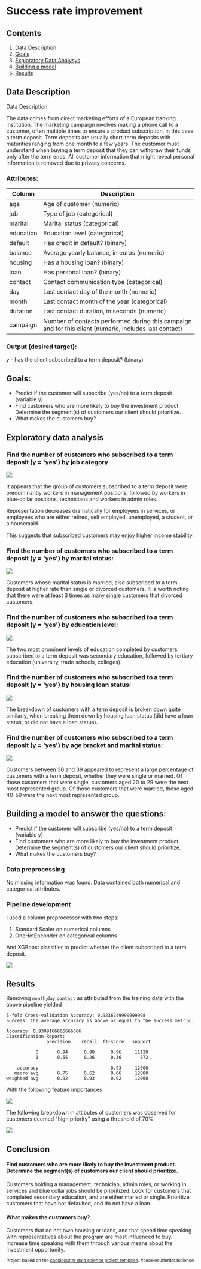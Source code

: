 Success rate improvement
==============================

## Contents

1. [Data Description](data-description)
2. [Goals](goals)
3. [Exploratory Data Analysys](exploratory-data-analysis)
4. [Building a model](building-a-model-to-answer-the-questions)
5. [Results](results)

## Data Description

Data Description:

The data comes from direct marketing efforts of a European banking institution. The marketing campaign involves making a phone call to a customer, often multiple times to ensure a product subscription, in this case a term deposit. Term deposits are usually short-term deposits with maturities ranging from one month to a few years. The customer must understand when buying a term deposit that they can withdraw their funds only after the term ends. All customer information that might reveal personal information is removed due to privacy concerns.


### Attributes:

| Column	|Description|
|-|-|
|age	|Age of customer (numeric)|
|job	|Type of job (categorical)|
|marital	|Marital status (categorical)|
|education	|Education level (categorical)|
|default	|Has credit in default? (binary)|
|balance	|Average yearly balance, in euros (numeric)|
|housing	|Has a housing loan? (binary)|
|loan	|Has personal loan? (binary)|
|contact	|Contact communication type (categorical)|
|day	|Last contact day of the month (numeric)|
|month	|Last contact month of the year (categorical)|
|duration	|Last contact duration, in seconds (numeric)|
|campaign	|Number of contacts performed during this campaign and for this client (numeric, includes last contact)|

### Output (desired target):

$y$ - has the client subscribed to a term deposit? (binary)

## Goals:

- Predict if the customer will subscribe (yes/no) to a term deposit (variable y)
- Find customers who are more likely to buy the investment product. Determine the segment(s) of customers our client should prioritize.
- What makes the customers buy? 

## Exploratory data analysis

### Find the number of customers who subscribed to a term deposit (y = 'yes') by job category

![](./reports/figures/num_subscribers_job.png)

It appears that the group of customers subscribed to a term deposit were predominantly workers in management positions, followed by workers in blue-collar positions, technicians and workers in admin roles. 

Representation decreases dramatically for employees in services, or employees who are either retired, self employed, unemployed, a student, or a housemaid. 

This suggests that subscribed customers may enjoy higher income stability. 

### Find the number of customers who subscribed to a term deposit (y = 'yes') by marital status:

![](./reports/figures/num_subscribers_marital.png)

Customers whose marital status is married, also subscribed to a term deposit at higher rate than single or divorced customers. It is worth noting that there were at least 3 times as many single customers that divorced customers. 

### Find the number of customers who subscribed to a term deposit (y = 'yes') by education level:

![](./reports/figures/num_subscribers_education.png)

The two most prominent levels of education completed by customers subscribed to a term deposit was secondary education, followed by tertiary education (university, trade schools, colleges).

### Find the number of customers who subscribed to a term deposit (y = 'yes') by housing loan status:

![](./reports/figures/num_subscribers_housing.png)

The breakdown of customers with a term deposit is broken down quite similarly, when breaking them down by housing loan status (did have a loan status, or did not have a loan status).

### Find the number of customers who subscribed to a term deposit (y = 'yes') by age bracket and marital status:

![](./reports/figures/num_customers_m_bracket.png)

Customers between 30 and 39 appeared to represent a large percentage of customers with a term deposit, whether they were single or married. Of those customers that were single, customers aged 20 to 29 were the next most represented group. Of those customers that were married, those aged 40-59 were the next most represented group. 

## Building a model to answer the questions:

- Predict if the customer will subscribe (yes/no) to a term deposit (variable y)
- Find customers who are more likely to buy the investment product. Determine the segment(s) of customers our client should prioritize.
- What makes the customers buy? 

### Data preprocessing

No missing information was found. Data contained both numerical and categorical attributes. 

### Pipeline development

I used a column preprocessor with two steps:

1. Standard Scaler on numerical columns
2. OneHotEnconder on categorical columns

And XGBoost classifier to predict whether the client subscribed to a term deposit.

![](/notebooks/pipeline_diagram.png)

## Results

Removing `month`,`day`,`contact` as attributed from the training data with the above pipeline yielded

```
5-fold Cross-validation Accuracy: 0.9236249999999998
Success: The average accuracy is above or equal to the success metric.

Accuracy: 0.9309166666666666
Classification Report:
               precision    recall  f1-score   support

           0       0.94      0.98      0.96     11128
           1       0.55      0.26      0.36       872

    accuracy                           0.93     12000
   macro avg       0.75      0.62      0.66     12000
weighted avg       0.92      0.93      0.92     12000
```

With the following feature importances

![](/reports/figures/feature-importances.png)

The following breakdown in attibutes of customers was observed for customers deemed "high priority" using a threshold of 70%

![](/reports/figures/customer-segmentation.png)

## Conclusion

#### Find customers who are more likely to buy the investment product. Determine the segment(s) of customers our client should prioritize.

Customers holding a management, technician, admin roles, or working in services and blue collar jobs should be prioritized. Look for customers that completed secondary education, and are either maried or single. Prioritize customers that have not defaulted, and do not have a loan. 

#### What makes the customers buy? 

Customers that do not own housing or loans, and that spend time speaking with representatives about the program are most influenced to buy. Increase time speaking with them through various means about the investment opportunity. 

<p><small>Project based on the <a target="_blank" href="https://drivendata.github.io/cookiecutter-data-science/">cookiecutter data science project template</a>. #cookiecutterdatascience</small></p>
